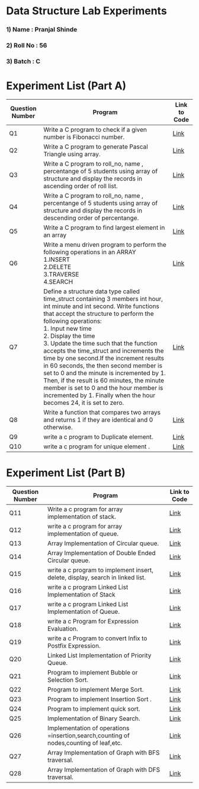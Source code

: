 
# Data Structure Lab Experiments
### 1) Name     :  Pranjal Shinde
### 2) Roll No  :  56
### 3) Batch    :  C

#    Experiment List (Part A)

| Question Number | Program                                                                                                                                                                                                                                                                                                                                                                                                                                                                                                                                                                                                                       | Link to Code                                                                     | 
|------------|--------------------------------------------------------------------------------------------------------------------------------------------------------------------------------------------------------------------------------------------------------------------------------------------------------------------------------------------------------------------------------------------------------------------------------------------------------------------------------------------------------------------------------------------------------------------------------------------------------------------------------------|--------------------------------------------------------------------------------|
| Q1         | Write a C program to check if a given number is Fibonacci number.                                                                                                                                                                                                                                                                                                                                                                                                                                                                                                                                                                    | [Link](https://github.com/Pranjallshinde/DSA_programs/blob/619485d0708049f0c52da31a9ba8f352f347c62a/p1.c)          |
| Q2         | Write a C program to generate Pascal Triangle using array.                                                                                                                                                                                                                                                                                                                                                                                                                                                                                                                                                                           | [Link](https://github.com/Pranjallshinde/DSA_programs/commit/3c55c533dfdb24949a351aa9938f0df7c1da9f99)      |
| Q3         | Write a C program to roll_no, name , percentange of 5 students using array of structure and display the records in ascending order of roll list.                                                                                                                                                                                                                                                                                                                                                                                                                                                                                     | [Link](https://github.com/Pranjallshinde/DSA_programs/commit/da0be83e54a728c807b130ecdc101012ad9cd372 )    |
| Q4         | Write a C program to roll_no, name , percentange of 5 students using array of structure and display the records in descending order of percentange.                                                                                                                                                                                                                                                                                                                                                                                                                                                                                  | [Link](https://github.com/Pranjallshinde/DSA_programs/commit/0de62e0a3ff23a1515f688c44867a8e1af37920b)   |
| Q5         | Write a C program to find largest element in an array                                                                                                                                                                                                                                                                                                                                                                                                                                                                                                                                                                                | [Link](https://github.com/Pranjallshinde/DSA_programs/commit/205aa68c01ecd027a7476efb1a4e6f60e7007635)    |
| Q6         | Write a menu driven program to perform the following operations in an ARRAY <br> 1.INSERT <br>2.DELETE <br>3.TRAVERSE <br>4.SEARCH                                                                                                                                                                                                                                                                                                                                                                                                                                                                                                   | [Link](https://github.com/Pranjallshinde/DSA_programs/commit/b864e7b9470e68512835f26610134076e7aeee16)  | 
| Q7         | Define a structure data type called time_struct containing 3 members int hour, int minute and int second. Write functions that accept the structure to perform the following operations: <br> 1. Input new time <br> 2. Display the time <br> 3. Update the time such that the function accepts the time_struct and increments the time by one second.If the increment results in 60 seconds, the then second member is  set to 0 and the minute is incremented by 1. Then, if the result is 60 minutes, the minute member is set to 0 and the hour member is incremented by 1. Finally when the hour becomes 24, it is set to zero. | [Link](https://github.com/Pranjallshinde/DSA_programs/commit/2fda2e34da9d19d79c76c1e3c1e032b33269ee6b) |
| Q8         | Write a function that compares two arrays and returns 1 if they are identical and 0 otherwise.                                                                                                                                                                                                                                                                                                                                                                                                                                                                                                                                       | [Link](https://github.com/Pranjallshinde/DSA_programs/commit/ad42eda9102f8706aeb9245d83a9539a368dd949) |
| Q9         | write a c program to Duplicate element.                                                                                                                                                                                                                                                                                                                                                                                                                                                                                                                                   | [Link](https://github.com/Pranjallshinde/DSA_programs/commit/bc9d8cd6c772d394d22bb3ab8e3b2140089e3508) |
| Q10         | write a c program for unique element   .                                                                                                                                                                                                                                                                                                                                                                                                                                                                                                                               | [Link](https://github.com/Pranjallshinde/DSA_programs/commit/be8f0eb3b30a8fc8338f9475bae60723ff28d024)|





#    Experiment List (Part B)

| Question Number | Program                                                                                                                                                                                                                                                                                                                                                                                                                  | Link to Code                                                                                 | 
|------------|---------------------------------------------------------------------------------------------------------------------------------------------------------------------------------------------------------------------------------------------------------------------------------------------------------------------------------------------------------------------------------------------------------------------------------|-------------------------------------------------------------------------------------------|
| Q11         | Write a c program for array implementation of stack.                                                                                                                                                                                                                                                                                                                                                                                                                                                                                                                                  | [Link](https://github.com/Pranjallshinde/DSA_programs/blob/619485d0708049f0c52da31a9ba8f352f347c62a/p11.c   ) |
| Q12         | write a c program for array implementation of queue.                                                                                                                                                                                                                                                                                                                                                                                                                                                                                                                                    | [Link](https://github.com/Pranjallshinde/DSA_programs/blob/619485d0708049f0c52da31a9ba8f352f347c62a/p12.c  ) |
| Q13        |Array Implementation of Circular queue.                                                                                                                                                                                                                                                                                                                                                                                           | [Link](https://github.com/Pranjallshinde/DSA_programs/blob/619485d0708049f0c52da31a9ba8f352f347c62a/p13.c  ) |
| Q14        |Array Implementation of Double Ended Circular queue.                                                                                                                                                                                                                                                                                                                                                                                           | [Link](https://github.com/Pranjallshinde/DSA_programs/blob/619485d0708049f0c52da31a9ba8f352f347c62a/p14.c  ) |
| Q15        |write a c program to implement insert, delete, display, search in linked list.                                                                                                                                                                                                                                                                                                                           | [Link](https://github.com/Pranjallshinde/DSA_programs/blob/619485d0708049f0c52da31a9ba8f352f347c62a/p15.c  ) |
| Q16        |write a c program Linked List Implementation of Stack                                                                                                                                                                                                                                                                                                                          | [Link](https://github.com/Pranjallshinde/DSA_programs/blob/619485d0708049f0c52da31a9ba8f352f347c62a/p16.c  ) |
| Q17        |write a c program Linked List Implementation of Queue.                                                                                                                                                                                                                                                                                                                         | [Link](https://github.com/Pranjallshinde/DSA_programs/blob/619485d0708049f0c52da31a9ba8f352f347c62a/p17.c  ) |
| Q18        |write a c Program for Expression Evaluation.                                                                                                                                                                                                                                                        | [Link](https://github.com/Pranjallshinde/DSA_programs/blob/619485d0708049f0c52da31a9ba8f352f347c62a/p18.c  ) |
| Q19        |write a c  Program to convert Infix to Postfix Expression.                                                                                                                                                                                                                                                                                                               | [Link](https://github.com/Pranjallshinde/DSA_programs/blob/619485d0708049f0c52da31a9ba8f352f347c62a/p19.c  ) |
| Q20        |Linked List Implementation of Priority Queue.                                                                                                                                                                                                                                                                                                                           | [Link](https://github.com/Pranjallshinde/DSA_programs/blob/619485d0708049f0c52da31a9ba8f352f347c62a/p20.c  ) |
| Q21        |Program to implement Bubble or Selection Sort.                                                                                                                                                                                                                                                       | [Link](https://github.com/Pranjallshinde/DSA_programs/blob/619485d0708049f0c52da31a9ba8f352f347c62a/p21.c)   |
| Q22        |Program to implement Merge Sort.                                                                                                                                                                                                                                                                                                                           | [Link](https://github.com/Pranjallshinde/DSA_programs/blob/619485d0708049f0c52da31a9ba8f352f347c62a/p22.c  ) |
| Q23        | Program to implement Insertion Sort .                                                                                                                                                                                                                                                                                                                                                                                          | [Link](https://github.com/Pranjallshinde/DSA_programs/blob/619485d0708049f0c52da31a9ba8f352f347c62a/p23.c  ) |
| Q24        |Program to implement quick sort.                                                                                                                                                                                                                                                                                                                                                                                         | [Link](https://github.com/Pranjallshinde/DSA_programs/blob/619485d0708049f0c52da31a9ba8f352f347c62a/p24.c   ) |
| Q25        |Implementation of Binary Search.                                                                                                                                                                                                                                                                                                                         | [Link](https://github.com/Pranjallshinde/DSA_programs/blob/619485d0708049f0c52da31a9ba8f352f347c62a/p25.c  ) |
| Q26        |Implementation of operations =insertion,search,counting of nodes,counting of leaf,etc.                                                                                                                                                                                                                                                         | [Link](https://github.com/Pranjallshinde/DSA_programs/blob/619485d0708049f0c52da31a9ba8f352f347c62a/p26.c ) |
| Q27        |Array Implementation of Graph with BFS traversal.                                                                                                                                                                                                                                                                                                               | [Link](https://github.com/Pranjallshinde/DSA_programs/blob/619485d0708049f0c52da31a9ba8f352f347c62a/p27.c  ) |
| Q28        |Array Implementation of Graph with DFS traversal.                                                                                                                                                                                                                                                                                             | [Link](https://github.com/Pranjallshinde/DSA_programs/blob/619485d0708049f0c52da31a9ba8f352f347c62a/p28.c ) |
